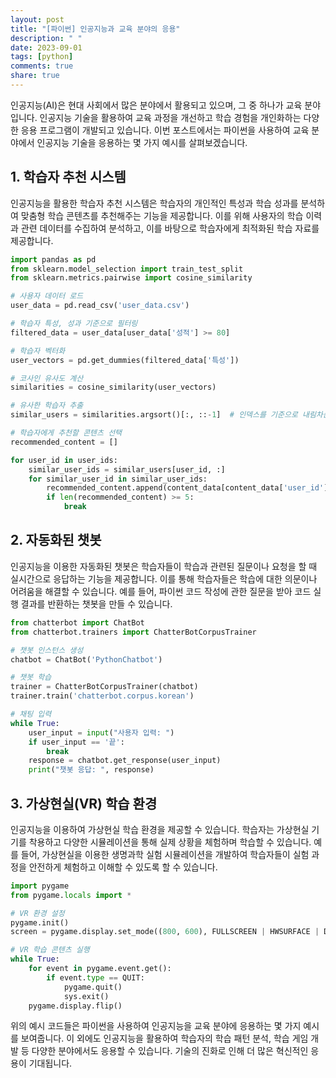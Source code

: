```yaml
---
layout: post
title: "[파이썬] 인공지능과 교육 분야의 응용"
description: " "
date: 2023-09-01
tags: [python]
comments: true
share: true
---
```


인공지능(AI)은 현대 사회에서 많은 분야에서 활용되고 있으며, 그 중 하나가 교육 분야입니다. 인공지능 기술을 활용하여 교육 과정을 개선하고 학습 경험을 개인화하는 다양한 응용 프로그램이 개발되고 있습니다. 이번 포스트에서는 파이썬을 사용하여 교육 분야에서 인공지능 기술을 응용하는 몇 가지 예시를 살펴보겠습니다.

## 1. 학습자 추천 시스템

인공지능을 활용한 학습자 추천 시스템은 학습자의 개인적인 특성과 학습 성과를 분석하여 맞춤형 학습 콘텐츠를 추천해주는 기능을 제공합니다. 이를 위해 사용자의 학습 이력과 관련 데이터를 수집하여 분석하고, 이를 바탕으로 학습자에게 최적화된 학습 자료를 제공합니다.

```python
import pandas as pd
from sklearn.model_selection import train_test_split
from sklearn.metrics.pairwise import cosine_similarity

# 사용자 데이터 로드
user_data = pd.read_csv('user_data.csv')

# 학습자 특성, 성과 기준으로 필터링
filtered_data = user_data[user_data['성적'] >= 80]

# 학습자 벡터화
user_vectors = pd.get_dummies(filtered_data['특성'])

# 코사인 유사도 계산
similarities = cosine_similarity(user_vectors)

# 유사한 학습자 추출
similar_users = similarities.argsort()[:, ::-1]  # 인덱스를 기준으로 내림차순 정렬

# 학습자에게 추천할 콘텐츠 선택
recommended_content = []

for user_id in user_ids:
    similar_user_ids = similar_users[user_id, :]
    for similar_user_id in similar_user_ids:
        recommended_content.append(content_data[content_data['user_id'] == similar_user_id]['content'])
        if len(recommended_content) >= 5:
            break
```

## 2. 자동화된 챗봇

인공지능을 이용한 자동화된 챗봇은 학습자들이 학습과 관련된 질문이나 요청을 할 때 실시간으로 응답하는 기능을 제공합니다. 이를 통해 학습자들은 학습에 대한 의문이나 어려움을 해결할 수 있습니다. 예를 들어, 파이썬 코드 작성에 관한 질문을 받아 코드 실행 결과를 반환하는 챗봇을 만들 수 있습니다.

```python
from chatterbot import ChatBot
from chatterbot.trainers import ChatterBotCorpusTrainer

# 챗봇 인스턴스 생성
chatbot = ChatBot('PythonChatbot')

# 챗봇 학습
trainer = ChatterBotCorpusTrainer(chatbot)
trainer.train('chatterbot.corpus.korean')

# 채팅 입력
while True:
    user_input = input("사용자 입력: ")
    if user_input == '끝':
        break
    response = chatbot.get_response(user_input)
    print("챗봇 응답: ", response)
```

## 3. 가상현실(VR) 학습 환경

인공지능을 이용하여 가상현실 학습 환경을 제공할 수 있습니다. 학습자는 가상현실 기기를 착용하고 다양한 시뮬레이션을 통해 실제 상황을 체험하며 학습할 수 있습니다. 예를 들어, 가상현실을 이용한 생명과학 실험 시뮬레이션을 개발하여 학습자들이 실험 과정을 안전하게 체험하고 이해할 수 있도록 할 수 있습니다.

```python
import pygame
from pygame.locals import *

# VR 환경 설정
pygame.init()
screen = pygame.display.set_mode((800, 600), FULLSCREEN | HWSURFACE | DOUBLEBUF)

# VR 학습 콘텐츠 실행
while True:
    for event in pygame.event.get():
        if event.type == QUIT:
            pygame.quit()
            sys.exit()
    pygame.display.flip()
```

위의 예시 코드들은 파이썬을 사용하여 인공지능을 교육 분야에 응용하는 몇 가지 예시를 보여줍니다. 이 외에도 인공지능을 활용하여 학습자의 학습 패턴 분석, 학습 게임 개발 등 다양한 분야에서도 응용할 수 있습니다. 기술의 진화로 인해 더 많은 혁신적인 응용이 기대됩니다.